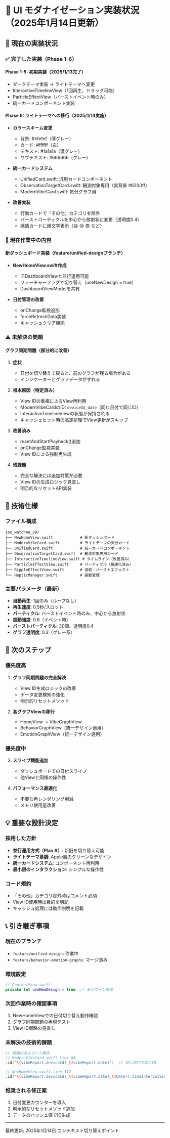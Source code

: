 # 🎨 UI モダナイゼーション実装状況（2025年1月14日更新）

## 📌 現在の実装状況

### ✅ 完了した実装（Phase 1-6）

#### **Phase 1-5: 初期実装**（2025/1/13完了）
- ダークテーマ実装 → ライトテーマへ変更
- InteractiveTimelineView（1回再生、ドラッグ可能）
- ParticleEffectView（バーストイベント時のみ）
- 統一カードコンポーネント実装

#### **Phase 6: ライトテーマへの移行**（2025/1/14実施）
- **カラースキーム変更**
  - 背景: #efefef（薄グレー）
  - カード: #ffffff（白）
  - テキスト: #1a1a1a（濃グレー）
  - サブテキスト: #666666（グレー）

- **統一カードシステム**
  - UnifiedCard.swift: 汎用カードコンポーネント
  - ObservationTargetCard.swift: 観測対象専用（紫背景 #6200ff）
  - ModernVibeCard.swift: 気分グラフ用

- **改善実装**
  - 行動カードで「その他」カテゴリを除外
  - バーストパーティクルを中心から放射状に変更（透明度0.4）
  - 感情カードに顔文字表示（😆 😢 😨 など）

### 🚧 現在作業中の内容

#### **新ダッシュボード実装**（feature/unified-designブランチ）
- **NewHomeView.swift作成**
  - 旧DashboardViewと並行運用可能
  - フィーチャーフラグで切り替え（useNewDesign = true）
  - DashboardViewModelを共有

- **日付管理の改善**
  - onChange監視追加
  - forceRefreshData実装
  - キャッシュクリア機能

### ⚠️ 未解決の問題

#### **グラフ同期問題**（部分的に改善）
1. **症状**
   - 日付を切り替えて戻ると、前のグラフが残る場合がある
   - インジケーターとグラフデータがずれる

2. **根本原因（特定済み）**
   - View IDの重複によるView再利用
   - ModernVibeCardのID: `deviceId_date`（同じ日付で同じID）
   - InteractiveTimelineViewの状態が保持される
   - キャッシュヒット時の高速処理でView更新がスキップ

3. **改善済み**
   - resetAndStartPlayback()追加
   - onChange監視実装
   - View IDによる強制再生成

4. **残課題**
   - 完全な解決には追加対策が必要
   - View IDの生成ロジック見直し
   - 明示的なリセットAPI実装

## 🔧 技術仕様

### ファイル構成
```
ios_watchme_v9/
├── NewHomeView.swift            # 新ダッシュボード
├── ModernVibeCard.swift         # ライトテーマの気分カード
├── UnifiedCard.swift            # 統一カードコンポーネント
├── ObservationTargetCard.swift  # 観測対象専用カード
├── InteractiveTimelineView.swift # タイムライン（改善済み）
├── ParticleEffectView.swift     # パーティクル（最適化済み）
├── RippleEffectView.swift       # 波紋・バーストエフェクト
└── HapticManager.swift          # 振動管理
```

### 主要パラメータ（最新）
- **自動再生**: 1回のみ（ループなし）
- **再生速度**: 0.5秒/スロット
- **パーティクル**: バーストイベント時のみ、中心から放射状
- **振動強度**: 0.6（イベント時）
- **バーストパーティクル**: 30個、透明度0.4
- **グラフ透明度**: 0.3（グレー系）

## 🎯 次のステップ

### 優先度高
1. **グラフ同期問題の完全解決**
   - View ID生成ロジックの改善
   - データ変更検知の強化
   - 明示的リセットメソッド

2. **各グラフViewの移行**
   - HomeView → VibeGraphView
   - BehaviorGraphView（統一デザイン適用）
   - EmotionGraphView（統一デザイン適用）

### 優先度中
3. **スワイプ機能追加**
   - ダッシュボードでの日付スワイプ
   - 他Viewと同様の操作性

4. **パフォーマンス最適化**
   - 不要な再レンダリング削減
   - メモリ使用量改善

## 💡 重要な設計決定

### 採用した方針
- **並行運用方式（Plan A）**: 新旧を切り替え可能
- **ライトテーマ基調**: Apple風のクリーンなデザイン
- **統一カードシステム**: コンポーネント再利用
- **最小限のインタラクション**: シンプルな操作性

### コード規約
- 「その他」カテゴリ除外時はコメント必須
- View ID使用時は目的を明記
- キャッシュ処理には動作説明を記載

## 📞 引き継ぎ事項

### 現在のブランチ
- `feature/unified-design`: 作業中
- `feature/behavior-emotion-graphs`: マージ済み

### 環境設定
```swift
// ContentView.swift
private let useNewDesign = true  // 新デザイン有効
```

### 次回作業時の確認事項
1. NewHomeViewでの日付切り替え動作確認
2. グラフ同期問題の再現テスト
3. View ID戦略の見直し

### 未解決の技術的課題
```swift
// 問題のあるコード箇所
// ModernVibeCard.swift line 84
.id("\(vibeReport.deviceId)_\(vibeReport.date)")  // 同じ日付で同じID

// NewHomeView.swift line 112  
.id("\(vibeReport.deviceId)_\(vibeReport.date)_\(Date().timeIntervalSince1970)")  // 常に新しいが効果不完全
```

### 推奨される修正案
1. 日付変更カウンターを導入
2. 明示的なリセットメソッド追加
3. データのハッシュ値でID生成

---
最終更新: 2025年1月14日
コンテキスト切り替えポイント